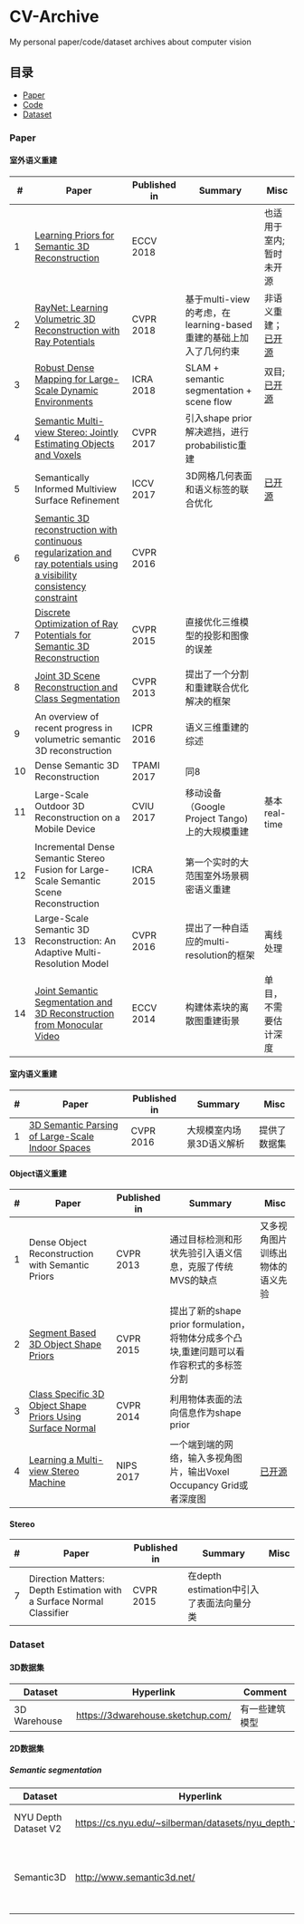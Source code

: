 # CV-Archive
My personal paper/code/dataset archives about computer vision

## 目录
* [Paper](#Paper)
* [Code](#Code)
* [Dataset](#Dataset)

### Paper

#### 室外语义重建
|#|Paper|Published in|Summary|Misc|
|-|----|----|---|---|
|1|[Learning Priors for Semantic 3D Reconstruction](http://cvg.ethz.ch/research/learned-regularization/)|ECCV 2018||也适用于室内;暂时未开源|
|2|[RayNet: Learning Volumetric 3D Reconstruction with Ray Potentials](https://avg.is.tue.mpg.de/research_projects/raynet)|CVPR 2018|基于multi-view的考虑，在learning-based重建的基础上加入了几何约束|非语义重建；[已开源](https://github.com/paschalidoud/raynet)|
|3|[Robust Dense Mapping for Large-Scale Dynamic Environments](https://siegedog.com/dynslam/)|ICRA 2018|SLAM + semantic segmentation + scene flow|双目;[已开源](https://github.com/AndreiBarsan/DynSLAM)|
|4|[Semantic Multi-view Stereo: Jointly Estimating Objects and Voxels](http://ps.is.tue.mpg.de/project/Volumetric_Reconstruction)|CVPR 2017|引入shape prior解决遮挡，进行probabilistic重建|
|5|Semantically Informed Multiview Surface Refinement|ICCV 2017|3D网格几何表面和语义标签的联合优化|[已开源](https://bitbucket.org/mathiaro/meshref/)|
|6|[Semantic 3D reconstruction with continuous regularization and ray potentials using a visibility consistency constraint](https://www.nsavinov.com/publication/2016-continuous-ray/)|CVPR 2016|
|7|[Discrete Optimization of Ray Potentials for Semantic 3D Reconstruction](https://www.nsavinov.com/publication/2015-discrete-ray/)|CVPR 2015|直接优化三维模型的投影和图像的误差||
|8|[Joint 3D Scene Reconstruction and Class Segmentation](https://people.eecs.berkeley.edu/~chaene/publications.html)|CVPR 2013|提出了一个分割和重建联合优化解决的框架|
|9|An overview of recent progress in volumetric semantic 3D reconstruction|ICPR 2016|语义三维重建的综述||
|10|Dense Semantic 3D Reconstruction|TPAMI 2017|同8||
|11|Large-Scale Outdoor 3D Reconstruction on a Mobile Device|CVIU 2017|移动设备（Google Project Tango)上的大规模重建|基本real-time|
|12|Incremental Dense Semantic Stereo Fusion for Large-Scale Semantic Scene Reconstruction|ICRA 2015|第一个实时的大范围室外场景稠密语义重建|
|13|Large-Scale Semantic 3D Reconstruction: An Adaptive Multi-Resolution Model|CVPR 2016|提出了一种自适应的multi-resolution的框架|离线处理|
|14|[Joint Semantic Segmentation and 3D Reconstruction from Monocular Video](http://abhijitkundu.info/projects/JointSegRec/index.html)|ECCV 2014|构建体素块的离散图重建街景|单目，不需要估计深度|



#### 室内语义重建
|#|Paper|Published in|Summary|Misc|
|---|----|-----|-----|-|
|1|[3D Semantic Parsing of Large-Scale Indoor Spaces](http://buildingparser.stanford.edu/index.html)|CVPR 2016|大规模室内场景3D语义解析|提供了数据集|

#### Object语义重建
|#|Paper|Published in|Summary|Misc|
|-|-|-|-|-|
|1|Dense Object Reconstruction with Semantic Priors|CVPR 2013|通过目标检测和形状先验引入语义信息，克服了传统MVS的缺点|又多视角图片训练出物体的语义先验|
|2|[Segment Based 3D Object Shape Priors](http://cvg.ethz.ch/research/semantic-3d-modeling/)|CVPR 2015|提出了新的shape prior formulation，将物体分成多个凸块,重建问题可以看作容积式的多标签分割||
|3|[Class Specific 3D Object Shape Priors Using Surface Normal](https://www.nsavinov.com/publication/2014-shape-priors/)|CVPR 2014|利用物体表面的法向信息作为shape prior|
|4|[Learning a Multi-view Stereo Machine](https://bair.berkeley.edu/blog/2017/09/05/unified-3d/)|NIPS 2017|一个端到端的网络，输入多视角图片，输出Voxel Occupancy Grid或者深度图|[已开源](https://github.com/akar43/lsm)|

#### Stereo
|#|Paper|Published in|Summary|Misc|
|-|-|-|-|-|
|7|Direction Matters: Depth Estimation with a Surface Normal Classifier|CVPR 2015|在depth estimation中引入了表面法向量分类||







### Dataset

#### 3D数据集
|Dataset|Hyperlink|Comment|
|-|-|-|
|3D Warehouse|https://3dwarehouse.sketchup.com/|有一些建筑模型|

#### 2D数据集
##### Semantic segmentation
|Dataset|Hyperlink|Paper|Comment|
|-|-|-|-|
|NYU Depth Dataset V2|https://cs.nyu.edu/~silberman/datasets/nyu_depth_v2.html||RGB + D + class labels|
|Semantic3D|http://www.semantic3d.net/|Semantic3D: A new Large-scale Point Cloud Classification Benchmark|大规模点云分类的benchmark|

